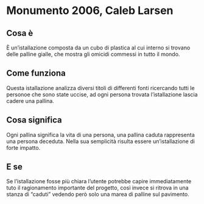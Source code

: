 # Monumento 2006, Caleb Larsen

## Cosa è

È un’istallazione composta da un cubo di plastica al cui interno si trovano delle palline gialle, che mostra gli omicidi commessi in tutto il mondo.

## Come funziona

Questa istallazione analizza diversi titoli di differenti fonti ricercando tutti le personoe che sono state uccise, ad ogni persona trovata l’istallazione lascia cadere una pallina.

## Cosa significa

Ogni pallina significa la vita di una persona, una pallina caduta rappresenta una persona deceduta. Nella sua semplicità risulta essere un’istallazione di forte impatto.

## E se

Se l’istallazione fosse più chiara l’utente potrebbe capire immediatamente tuto il ragionamento importante del progetto, così invece si ritrova in una stanza di “caduti” vedendo però solo una marea di palline sul pavimento.
